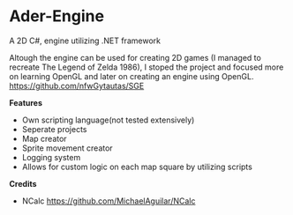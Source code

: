 # Ader-Engine
A 2D C#, engine utilizing .NET framework

Altough the engine can be used for creating 2D games (I managed to recreate The Legend of Zelda 1986), I stoped the project and focused more
on learning OpenGL and later on creating an engine using OpenGL. https://github.com/nfwGytautas/SGE

**Features**
* Own scripting language(not tested extensively)
* Seperate projects
* Map creator
* Sprite movement creator
* Logging system
* Allows for custom logic on each map square by utilizing scripts

**Credits**
* NCalc https://github.com/MichaelAguilar/NCalc
